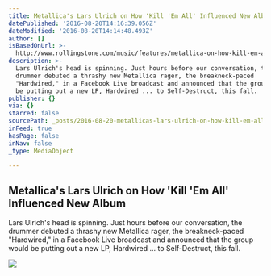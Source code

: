 ```yaml
---
title: Metallica's Lars Ulrich on How 'Kill 'Em All' Influenced New Album
datePublished: '2016-08-20T14:16:39.056Z'
dateModified: '2016-08-20T14:14:48.493Z'
author: []
isBasedOnUrl: >-
  http://www.rollingstone.com/music/features/metallica-on-how-kill-em-all-influenced-new-album-w435196
description: >-
  Lars Ulrich's head is spinning. Just hours before our conversation, the
  drummer debuted a thrashy new Metallica rager, the breakneck-paced
  "Hardwired," in a Facebook Live broadcast and announced that the group would
  be putting out a new LP, Hardwired ... to Self-Destruct, this fall.
publisher: {}
via: {}
starred: false
sourcePath: _posts/2016-08-20-metallicas-lars-ulrich-on-how-kill-em-all-influenced-new.md
inFeed: true
hasPage: false
inNav: false
_type: MediaObject

---
```

<article style=""><h1>Metallica's Lars Ulrich on How 'Kill 'Em All' Influenced New Album</h1><p>Lars Ulrich's head is spinning. Just hours before our conversation, the drummer debuted a thrashy new Metallica rager, the breakneck-paced "Hardwired," in a Facebook Live broadcast and announced that the group would be putting out a new LP, Hardwired ... to Self-Destruct, this fall.</p><img src="http://img.wennermedia.com/social/rs-lars-49ff8954-d83e-4850-a41a-8a79689081a8.jpg" /></article>